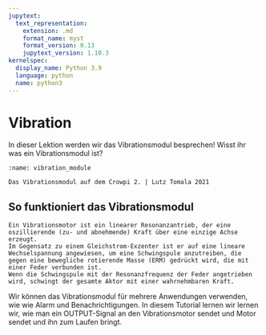 ```yaml
---
jupytext:
  text_representation:
    extension: .md
    format_name: myst
    format_version: 0.13
    jupytext_version: 1.10.3
kernelspec:
  display_name: Python 3.9
  language: python
  name: python3
---
```


# Vibration

In dieser Lektion werden wir das Vibrationsmodul besprechen!
Wisst ihr was ein Vibrationsmodul ist?

```{figure} ./img/vibration_module.png
:name: vibration_module

Das Vibrationsmodul auf dem Crowpi 2. | Lutz Tomala 2021
```

## So funktioniert das Vibrationsmodul

```{admonition} Nerd-Kram 🤓
Ein Vibrationsmotor ist ein linearer Resonanzantrieb, der eine oszillierende (zu- und abnehmende) Kraft über eine einzige Achse erzeugt.
Im Gegensatz zu einem Gleichstrom-Exzenter ist er auf eine lineare Wechselspannung angewiesen, um eine Schwingspule anzutreiben, die gegen eine bewegliche rotierende Masse (ERM) gedrückt wird, die mit einer Feder verbunden ist.
Wenn die Schwingspule mit der Resonanzfrequenz der Feder angetrieben wird, schwingt der gesamte Aktor mit einer wahrnehmbaren Kraft.
```

<!-- ```{figure} ./img/linear_resonant_actuator.png
:name: linear_resonant_actuator

Scheamtische Explosionsdarstellung eines Rinear Resonant Actuator. | Lutz Tomala 2021
```
-->

Wir können das Vibrationsmodul für mehrere Anwendungen verwenden, wie wie Alarm und Benachrichtigungen.
In diesem Tutorial lernen wir lernen wir, wie man ein OUTPUT-Signal an den Vibrationsmotor sendet und Motor sendet und ihn zum Laufen bringt.
